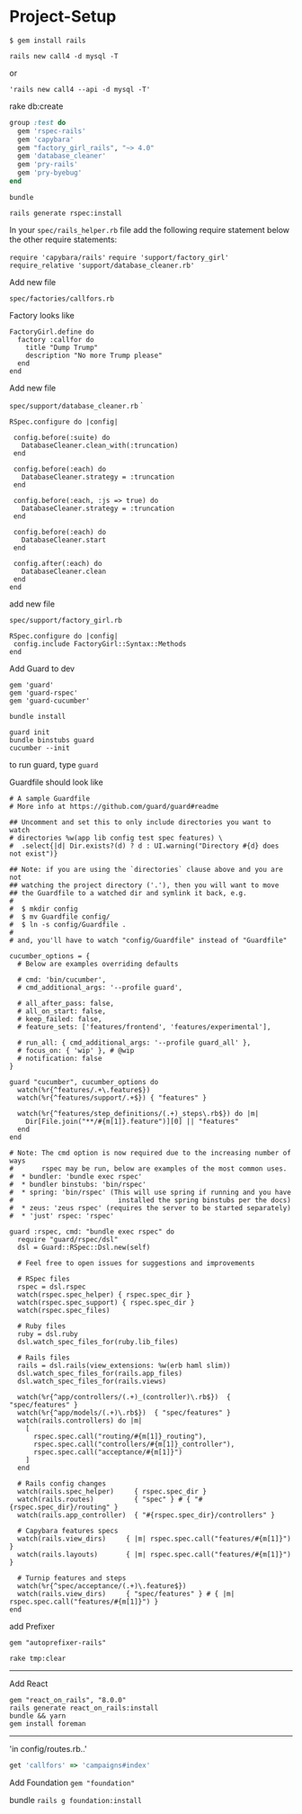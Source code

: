 # Project-Setup


`$ gem install rails`

`rails new call4 -d mysql -T`

or

`'rails new call4 --api -d mysql -T'`

rake db:create

```ruby
group :test do
  gem 'rspec-rails'
  gem 'capybara'
  gem "factory_girl_rails", "~> 4.0"
  gem 'database_cleaner'
  gem 'pry-rails'
  gem 'pry-byebug'
end
```

`bundle`

`rails generate rspec:install`

In your `spec/rails_helper.rb` file add the following require statement below the other require statements:

`require 'capybara/rails'`
`require 'support/factory_girl'`
`require_relative 'support/database_cleaner.rb'`


Add new file

`spec/factories/callfors.rb`

Factory looks like

```
FactoryGirl.define do
  factory :callfor do
    title "Dump Trump"
    description "No more Trump please"
  end
end
```

Add new file 

`spec/support/database_cleaner.rb`
 `
 ```
 RSpec.configure do |config|

  config.before(:suite) do
    DatabaseCleaner.clean_with(:truncation)
  end

  config.before(:each) do
    DatabaseCleaner.strategy = :truncation
  end

  config.before(:each, :js => true) do
    DatabaseCleaner.strategy = :truncation
  end

  config.before(:each) do
    DatabaseCleaner.start
  end

  config.after(:each) do
    DatabaseCleaner.clean
  end
end
 ```
 
 add new file 
 
 `spec/support/factory_girl.rb`
 
 ```
 RSpec.configure do |config|
  config.include FactoryGirl::Syntax::Methods
end
```

Add Guard to dev
```
gem 'guard'
gem 'guard-rspec' 
gem 'guard-cucumber'

bundle install

guard init 
bundle binstubs guard
cucumber --init 
```
to run guard, type ```guard```

Guardfile should look like
```
# A sample Guardfile
# More info at https://github.com/guard/guard#readme

## Uncomment and set this to only include directories you want to watch
# directories %w(app lib config test spec features) \
#  .select{|d| Dir.exists?(d) ? d : UI.warning("Directory #{d} does not exist")}

## Note: if you are using the `directories` clause above and you are not
## watching the project directory ('.'), then you will want to move
## the Guardfile to a watched dir and symlink it back, e.g.
#
#  $ mkdir config
#  $ mv Guardfile config/
#  $ ln -s config/Guardfile .
#
# and, you'll have to watch "config/Guardfile" instead of "Guardfile"

cucumber_options = {
  # Below are examples overriding defaults

  # cmd: 'bin/cucumber',
  # cmd_additional_args: '--profile guard',

  # all_after_pass: false,
  # all_on_start: false,
  # keep_failed: false,
  # feature_sets: ['features/frontend', 'features/experimental'],

  # run_all: { cmd_additional_args: '--profile guard_all' },
  # focus_on: { 'wip' }, # @wip
  # notification: false
}

guard "cucumber", cucumber_options do
  watch(%r{^features/.+\.feature$})
  watch(%r{^features/support/.+$}) { "features" }

  watch(%r{^features/step_definitions/(.+)_steps\.rb$}) do |m|
    Dir[File.join("**/#{m[1]}.feature")][0] || "features"
  end
end

# Note: The cmd option is now required due to the increasing number of ways
#       rspec may be run, below are examples of the most common uses.
#  * bundler: 'bundle exec rspec'
#  * bundler binstubs: 'bin/rspec'
#  * spring: 'bin/rspec' (This will use spring if running and you have
#                          installed the spring binstubs per the docs)
#  * zeus: 'zeus rspec' (requires the server to be started separately)
#  * 'just' rspec: 'rspec'

guard :rspec, cmd: "bundle exec rspec" do
  require "guard/rspec/dsl"
  dsl = Guard::RSpec::Dsl.new(self)

  # Feel free to open issues for suggestions and improvements

  # RSpec files
  rspec = dsl.rspec
  watch(rspec.spec_helper) { rspec.spec_dir }
  watch(rspec.spec_support) { rspec.spec_dir }
  watch(rspec.spec_files)

  # Ruby files
  ruby = dsl.ruby
  dsl.watch_spec_files_for(ruby.lib_files)

  # Rails files
  rails = dsl.rails(view_extensions: %w(erb haml slim))
  dsl.watch_spec_files_for(rails.app_files)
  dsl.watch_spec_files_for(rails.views)

  watch(%r{^app/controllers/(.+)_(controller)\.rb$})  { "spec/features" }
  watch(%r{^app/models/(.+)\.rb$})  { "spec/features" }
  watch(rails.controllers) do |m|
    [
      rspec.spec.call("routing/#{m[1]}_routing"),
      rspec.spec.call("controllers/#{m[1]}_controller"),
      rspec.spec.call("acceptance/#{m[1]}")
    ]
  end

  # Rails config changes
  watch(rails.spec_helper)     { rspec.spec_dir }
  watch(rails.routes)          { "spec" } # { "#{rspec.spec_dir}/routing" }
  watch(rails.app_controller)  { "#{rspec.spec_dir}/controllers" }

  # Capybara features specs
  watch(rails.view_dirs)     { |m| rspec.spec.call("features/#{m[1]}") }
  watch(rails.layouts)       { |m| rspec.spec.call("features/#{m[1]}") }

  # Turnip features and steps
  watch(%r{^spec/acceptance/(.+)\.feature$})
  watch(rails.view_dirs)     { "spec/features" } # { |m| rspec.spec.call("features/#{m[1]}") }
end
```

add Prefixer
```
gem "autoprefixer-rails"

rake tmp:clear
```
___

Add React

`gem "react_on_rails", "8.0.0"`  
`rails generate react_on_rails:install`  
`bundle && yarn`  
`gem install foreman`  

----
'in config/routes.rb..'

```ruby
get 'callfors' => 'campaigns#index'
```

Add Foundation
`gem "foundation"`

bundle
`rails g foundation:install`
